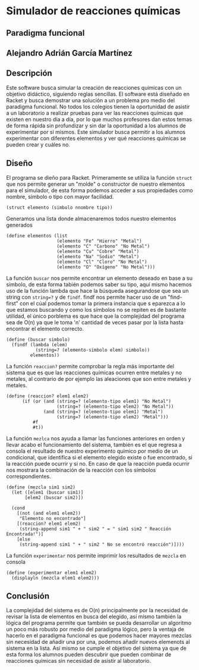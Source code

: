 # Simulador de reacciones químicas
## Paradigma funcional
## Alejandro Adrián García Martínez
## Descripción
Este software busca simular la creación de reacciones químicas con un objetivo didáctico, siguiendo reglas sencillas.
El software está diseñado en Racket y busca demostrar una solución a un problema pro medio del paradigma funcional.
No todos los colegios tienen la oportunidad de asistir a un laboratorio a realizar pruebas para ver las reacciones químicas que existen en nuestro día a día, por lo que muchos profesores dan estos temas de forma rápida sin profundizar y sin dar la oportunidad a los alumnos de experimentar por si mismos. Este simulador busca permitir a los alumnos experimentar con diferentes elementos y ver qué reacciones químicas se pueden crear y cuáles no.

## Diseño
El programa se dieño para Racket.
Primeramente se utiliza la función ``` struct ``` que nos permite generar un "molde" o constructor de nuestro elementos para el simulador, de esta forma podemos acceder a sus propiedades como nombre, símbolo o tipo con mayor facilidad.

```
(struct elemento (simbolo nnombre tipo))
```

Generamos una lista donde almacenaremos todos nuestro elementos generados
```
(define elementos (list
                   (elemento "Fe" "Hierro" "Metal")
                   (elemento "C" "Carbono" "No Metal")
                   (elemento "Cu" "Cobre" "Metal")
                   (elemento "Na" "Sodio" "Metal")
                   (elemento "Cl" "Cloro" "No Metal")
                   (elemento "O" "Oxígeno" "No Metal")))
```

La función ```buscar``` nos permite encontrar un elemento deseado en base a su símbolo, de esta forma tabién podemos saber su tipo, aquí mismo hacemos uso de la función lambda que hace la búsqueda asegurandose que sea un string con ```string=?``` y de ```findf```.
findf nos permite hacer uso de un "find-first" con el cúal podemos tomar la primera instancia que s eparezca a lo que estamos buscando y como los símbolos no se repiten es de bastante utilidad, el único porblema es que hace que la complejidad del programa sea de O(n) ya que le toma 'n' cantidad de veces pasar por la lista hasta encontrar el elemento correcto.
```
(define (buscar simbolo)
  (findf (lambda (elem) 
           (string=? (elemento-simbolo elem) simbolo))
         elementos))
```

La función ```reaccion?``` permite comprobar la regla más importante del sistema que es que las reacciones químicas ocurren entre metales y no metales, al contrario de por ejemplo las aleaciones que son entre metales y metales. 
```
(define (reaccion? elem1 elem2)
      (if (or (and (string=? (elemento-tipo elem1) "No Metal") 
                   (string=? (elemento-tipo elem2) "No Metal"))
              (and (string=? (elemento-tipo elem1) "Metal") 
                   (string=? (elemento-tipo elem2) "Metal")))
          #f
          #t))
```

La función ```mezlca``` nos ayuda a llamar las funciones anteriores en orden y llevar acabo el funcionamiento del sistema, también es el que regresa a consola el resultado de nuestro experimento químico por medio de un condicional, que identifica si el elemento elegido existe o fue encontrado, si la reacción puede ocurrir y si no. En caso de que la reacción pueda ocurrir nos mostrara la combinación de la reacción con los símbolos correspondientes.
```
(define (mezcla sim1 sim2)
  (let ([elem1 (buscar sim1)]
       [elem2 (buscar sim2)])

  (cond
    [(not (and elem1 elem2))
     "Elemento no encontrado"]
    [(reaccion? elem1 elem2)
     (string-append sim1 " + " sim2 " = " sim1 sim2 " Reacción Encontrada!")]
    [else
     (string-append sim1 " + " sim2 " No se encontró reacción")])))
```

La función ```experimentar``` nos permite imprimir los resultados de ```mezcla``` en consola
```
(define (experimentar elem1 elem2)
  (displayln (mezcla elem1 elem2)))
```

## Conclusión
La complejidad del sistema es de O(n) principalmente por la necesidad de revisar la lista de elementos en busca del elegido, así mismo también la lógica del programa permite que también se pueda desarrollar un algoritmo un poco más robusto por medio del paradigma lógico, pero la ventaja de hacerlo en el paradigma funcional es que podemos hacer mayores mezclas sin necesidad de añadir una por una, podemos añadir nuevos elemenots al sistema en la lista.
Así mismo se cumple el objetivo del sistema ya que de esta forma los alumnos pueden descubrir que pueden combinar de reacciones químicas sin necesidad de asistir al laboratorio.

